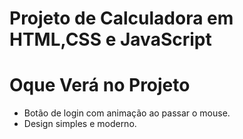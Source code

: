 
<h1>Projeto de Calculadora em HTML,CSS e JavaScript</h1>

<h1>Oque Verá no Projeto </h1>

<ul>
  <li>Botão de login com animação ao passar o mouse.</li>
  <li> Design simples e moderno.</li>
</ul>
